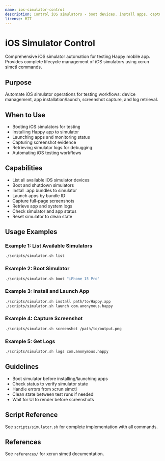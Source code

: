 ```yaml
---
name: ios-simulator-control
description: Control iOS simulators - boot devices, install apps, capture screenshots, retrieve logs for automated testing
license: MIT
---
```


# iOS Simulator Control

Comprehensive iOS simulator automation for testing Happy mobile app. Provides complete lifecycle management of iOS simulators using xcrun simctl commands.

## Purpose

Automate iOS simulator operations for testing workflows: device management, app installation/launch, screenshot capture, and log retrieval.

## When to Use

- Booting iOS simulators for testing
- Installing Happy app to simulator
- Launching apps and monitoring status
- Capturing screenshot evidence
- Retrieving simulator logs for debugging
- Automating iOS testing workflows

## Capabilities

- List all available iOS simulator devices
- Boot and shutdown simulators
- Install .app bundles to simulator
- Launch apps by bundle ID
- Capture full-page screenshots
- Retrieve app and system logs
- Check simulator and app status
- Reset simulator to clean state

## Usage Examples

### Example 1: List Available Simulators

```bash
./scripts/simulator.sh list
```

### Example 2: Boot Simulator

```bash
./scripts/simulator.sh boot "iPhone 15 Pro"
```

### Example 3: Install and Launch App

```bash
./scripts/simulator.sh install path/to/Happy.app
./scripts/simulator.sh launch com.anonymous.happy
```

### Example 4: Capture Screenshot

```bash
./scripts/simulator.sh screenshot /path/to/output.png
```

### Example 5: Get Logs

```bash
./scripts/simulator.sh logs com.anonymous.happy
```

## Guidelines

- Boot simulator before installing/launching apps
- Check status to verify simulator state
- Handle errors from xcrun simctl
- Clean state between test runs if needed
- Wait for UI to render before screenshots

## Script Reference

See `scripts/simulator.sh` for complete implementation with all commands.

## References

See `references/` for xcrun simctl documentation.
